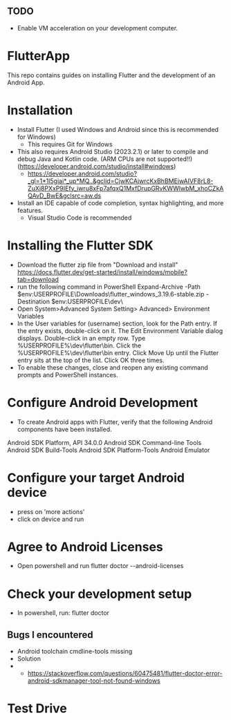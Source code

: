 ## TODO
- Enable VM acceleration on your development computer.

# FlutterApp
This repo contains guides on installing Flutter and the development of an Android App. 

# Installation 
- Install Flutter (I used Windows and Android since this is recommended for Windows)
  - This requires Git for Windows
- This also requires Android Studio (2023.2.1) or later to compile and debug Java and Kotlin code. (ARM CPUs are not supported!!) (https://developer.android.com/studio/install#windows) 
  - https://developer.android.com/studio?_gl=1*1l5giai*_up*MQ..&gclid=CjwKCAjwrcKxBhBMEiwAIVF8rL8-ZuXj8PXxP9IEfy_iwru8xFp7afqxQ1MxfDrupGRvKWWlwbM_xhoCZkAQAvD_BwE&gclsrc=aw.ds
- Install an IDE capable of code completion, syntax highlighting, and more features.
  - Visual Studio Code is recommended
 
# Installing the Flutter SDK
- Download the flutter zip file from "Download and install" https://docs.flutter.dev/get-started/install/windows/mobile?tab=download
- run the following command in PowerShell
  Expand-Archive -Path $env:USERPROFILE\Downloads\flutter_windows_3.19.6-stable.zip -Destination $env:USERPROFILE\dev\
- Open System>Advanced System Setting> Advanced> Environment Variables
- In the User variables for (username) section, look for the Path entry.
    If the entry exists, double-click on it.
    The Edit Environment Variable dialog displays.
    Double-click in an empty row.
    Type %USERPROFILE%\dev\flutter\bin.
    Click the %USERPROFILE%\dev\flutter\bin entry.
    Click Move Up until the Flutter entry sits at the top of the list.
    Click OK three times.
- To enable these changes, close and reopen any existing command prompts and PowerShell instances.

# Configure Android Development
- To create Android apps with Flutter, verify that the following Android components have been installed.

Android SDK Platform, API 34.0.0
Android SDK Command-line Tools
Android SDK Build-Tools
Android SDK Platform-Tools
Android Emulator

# Configure your target Android device
- press on 'more actions'
- click on device and run

# Agree to Android Licenses
- Open powershell and run
  flutter doctor --android-licenses

# Check your development setup
- In powershell, run:
  flutter doctor

## Bugs I encountered
- Android toolchain cmdline-tools missing
- Solution
- - https://stackoverflow.com/questions/60475481/flutter-doctor-error-android-sdkmanager-tool-not-found-windows
 
# Test Drive 

  
